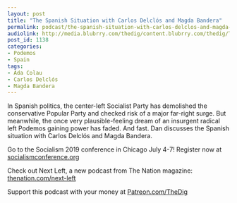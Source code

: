 ```yaml
---
layout: post
title: "The Spanish Situation with Carlos Delclós and Magda Bandera"
permalink: podcast/the-spanish-situation-with-carlos-delclos-and-magda-bandera
audiolink: http://media.blubrry.com/thedig/content.blubrry.com/thedig/The_Dig-EP_204-Spain.mp3
post_id: 1138
categories: 
- Podemos
- Spain
tags: 
- Ada Colau
- Carlos Delclós
- Magda Bandera
---
```


In Spanish politics, the center-left Socialist Party has demolished the conservative Popular Party and checked risk of a major far-right surge. But meanwhile, the once very plausible-feeling dream of an insurgent radical left Podemos gaining power has faded. And fast. Dan discusses the Spanish situation with Carlos Delclós and Magda Bandera.

Go to the Socialism 2019 conference in Chicago July 4-7! Register now at 
[socialismconference.org](http://socialismconference.org)

Check out Next Left, a new podcast from The Nation magazine: 
[thenation.com/next-left](http://thenation.com/next-left)

Support this podcast with your money at 
[Patreon.com/TheDig](http://Patreon.com/TheDig)